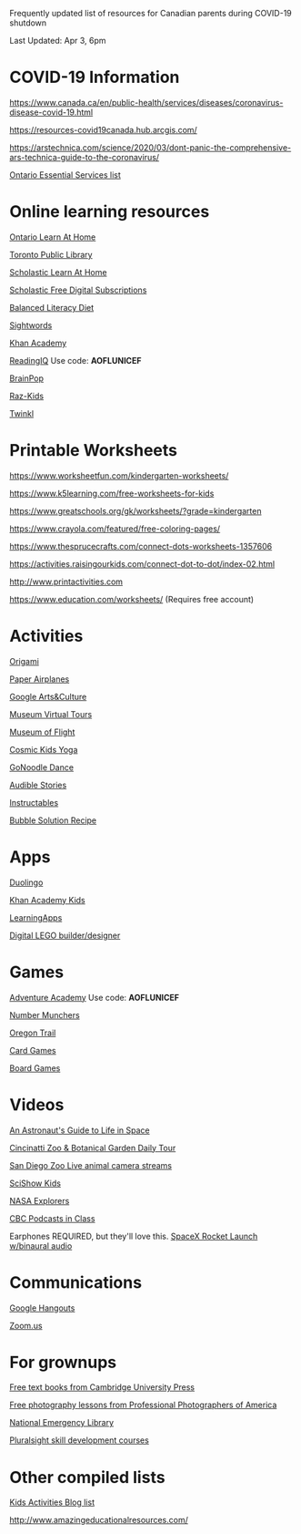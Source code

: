 Frequently updated list of resources for Canadian parents during COVID-19 shutdown

Last Updated: Apr 3, 6pm

# COVID-19 Information

https://www.canada.ca/en/public-health/services/diseases/coronavirus-disease-covid-19.html

https://resources-covid19canada.hub.arcgis.com/

https://arstechnica.com/science/2020/03/dont-panic-the-comprehensive-ars-technica-guide-to-the-coronavirus/

[Ontario Essential Services list](https://www.ontario.ca/page/list-essential-workplaces)

# Online learning resources

[Ontario Learn At Home](https://www.ontario.ca/page/learn-at-home)

[Toronto Public Library](https://torontopubliclibrary.typepad.com/digital-services/2020/03/38-ways-to-use-the-library-from-home.html)

[Scholastic Learn At Home](https://classroommagazines.scholastic.com/support/learnathome.html)

[Scholastic Free Digital Subscriptions](http://scholastic.ca/education/free_digital_resources/)

[Balanced Literacy Diet](https://www.oise.utoronto.ca/balancedliteracydiet/Home/index.html)

[Sightwords](https://sightwords.com/sight-words/games/)

[Khan Academy](https://www.khanacademy.org/)

[ReadingIQ](www.ReadingIQ.com/redeem) Use code: **AOFLUNICEF**

[BrainPop](https://go.brainpop.com/COVID19)

[Raz-Kids](https://www.learninga-z.com/site/lp2/covid19?utm_source=razkids&utm_medium=banner&utm_campaign=90_day)

[Twinkl](https://www.twinkl.ca/)

# Printable Worksheets

https://www.worksheetfun.com/kindergarten-worksheets/

https://www.k5learning.com/free-worksheets-for-kids

https://www.greatschools.org/gk/worksheets/?grade=kindergarten

https://www.crayola.com/featured/free-coloring-pages/

https://www.thesprucecrafts.com/connect-dots-worksheets-1357606

https://activities.raisingourkids.com/connect-dot-to-dot/index-02.html

http://www.printactivities.com

https://www.education.com/worksheets/  (Requires free account)

# Activities

[Origami](https://www.origamiway.com/)

[Paper Airplanes](https://www.foldnfly.com/)

[Google Arts&Culture](https://artsandculture.google.com/)

[Museum Virtual Tours](https://www.travelandleisure.com/attractions/museums-galleries/museums-with-virtual-tours)

[Museum of Flight](https://www.museumofflight.org/Explore-The-Museum/Virtual-Museum-Online)

[Cosmic Kids Yoga](https://www.youtube.com/user/CosmicKidsYoga)

[GoNoodle Dance](https://family.gonoodle.com/)

[Audible Stories](https://stories.audible.com/discovery)

[Instructables](https://www.instructables.com/)

[Bubble Solution Recipe](bubble-recipe.md)

# Apps

[Duolingo](https://www.duolingo.com/)

[Khan Academy Kids](https://learn.khanacademy.org/khan-academy-kids/)

[LearningApps](https://learningapps.org/)

[Digital LEGO builder/designer](https://www.bricklink.com/v2/build/studio.page)

# Games

[Adventure Academy](https://www.AdventureAcademy.com/redeem) Use code: **AOFLUNICEF**

[Number Munchers](https://archive.org/details/msdos_Number_Munchers_1990)

[Oregon Trail](https://archive.org/details/msdos_Oregon_Trail_The_1990)

[Card Games](http://playingcards.io/)

[Board Games](https://en.boardgamearena.com/)

# Videos

[An Astronaut's Guide to Life in Space ](https://www.youtube.com/playlist?list=PLPfak9ofGSn9vOEkIz328i4xQQq7e0kjc)

[Cincinatti Zoo & Botanical Garden Daily Tour](https://www.youtube.com/user/CincinnatiZooTube)

[San Diego Zoo Live animal camera streams](https://animals.sandiegozoo.org/live-cams)

[SciShow Kids](https://www.youtube.com/user/scishowkids)

[NASA Explorers](https://www.youtube.com/playlist?list=PL2aBZuCeDwlQDM6x6FpHE_X0iL7hvoRpR)

[CBC Podcasts in Class](https://www.cbc.ca/radio/podcastnews/cbc-podcasts-in-class-free-education-resources-for-canadian-kids-1.5264962)

Earphones REQUIRED, but they'll love this. [SpaceX Rocket Launch w/binaural audio](https://youtu.be/x7uQ8OWiheM?t=598)

# Communications

[Google Hangouts](https://hangouts.google.com/)

[Zoom.us](https://zoom.us)

# For grownups

[Free text books from Cambridge University Press](https://www.cambridge.org/core/what-we-publish/textbooks)

[Free photography lessons from Professional Photographers of America](https://www.ppa.com/education-unlocked)

[National Emergency Library](https://archive.org/details/nationalemergencylibrary)

[Pluralsight skill development courses](https://www.pluralsight.com/)

# Other compiled lists

[Kids Activities Blog list](https://kidsactivitiesblog.com/135609/list-of-education-companies-offering-free-subscriptions/)

http://www.amazingeducationalresources.com/

